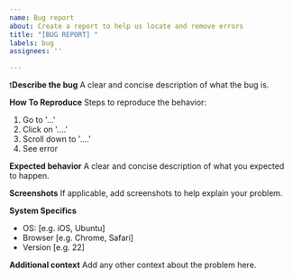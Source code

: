 ```yaml
---
name: Bug report
about: Create a report to help us locate and remove errors
title: "[BUG REPORT] "
labels: bug
assignees: ''

---
```


t**Describe the bug**
A clear and concise description of what the bug is.

**How To Reproduce**
Steps to reproduce the behavior:
1. Go to '...'
2. Click on '....'
3. Scroll down to '....'
4. See error

**Expected behavior**
A clear and concise description of what you expected to happen.

**Screenshots**
If applicable, add screenshots to help explain your problem.

**System Specifics**
 - OS: [e.g. iOS, Ubuntu]
 - Browser [e.g. Chrome, Safari]
 - Version [e.g. 22]

**Additional context**
Add any other context about the problem here.